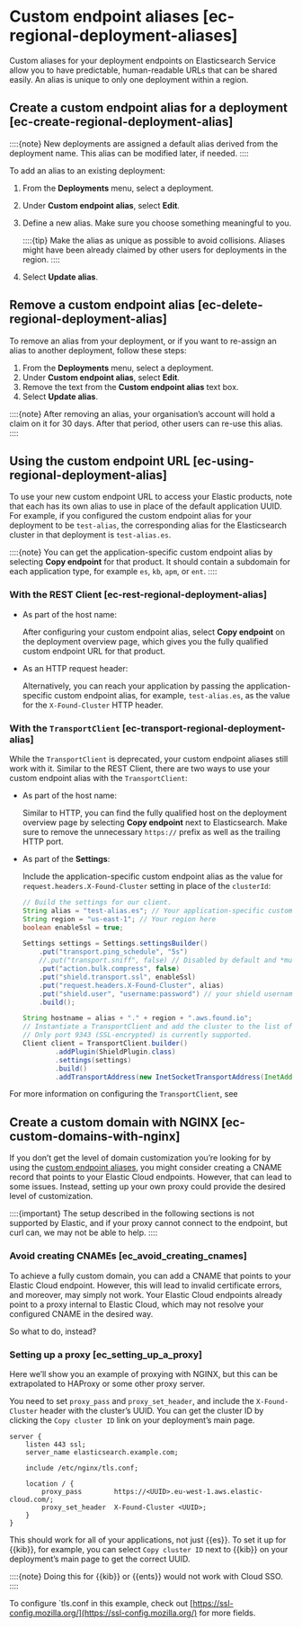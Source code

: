 # Custom endpoint aliases [ec-regional-deployment-aliases]

Custom aliases for your deployment endpoints on Elasticsearch Service allow you to have predictable, human-readable URLs that can be shared easily. An alias is unique to only one deployment within a region.


## Create a custom endpoint alias for a deployment [ec-create-regional-deployment-alias] 

::::{note} 
New deployments are assigned a default alias derived from the deployment name. This alias can be modified later, if needed.
::::


To add an alias to an existing deployment:

1. From the **Deployments** menu, select a deployment.
2. Under **Custom endpoint alias**, select **Edit**.
3. Define a new alias. Make sure you choose something meaningful to you.

    ::::{tip} 
    Make the alias as unique as possible to avoid collisions. Aliases might have been already claimed by other users for deployments in the region.
    ::::

4. Select **Update alias**.


## Remove a custom endpoint alias [ec-delete-regional-deployment-alias] 

To remove an alias from your deployment, or if you want to re-assign an alias to another deployment, follow these steps:

1. From the **Deployments** menu, select a deployment.
2. Under **Custom endpoint alias**, select **Edit**.
3. Remove the text from the **Custom endpoint alias** text box.
4. Select **Update alias**.

::::{note} 
After removing an alias, your organisation’s account will hold a claim on it for 30 days. After that period, other users can re-use this alias.
::::



## Using the custom endpoint URL [ec-using-regional-deployment-alias] 

To use your new custom endpoint URL to access your Elastic products, note that each has its own alias to use in place of the default application UUID. For example, if you configured the custom endpoint alias for your deployment to be `test-alias`, the corresponding alias for the Elasticsearch cluster in that deployment is `test-alias.es`.

::::{note} 
You can get the application-specific custom endpoint alias by selecting **Copy endpoint** for that product. It should contain a subdomain for each application type, for example `es`, `kb`, `apm`, or `ent`.
::::



### With the REST Client [ec-rest-regional-deployment-alias] 

* As part of the host name:

    After configuring your custom endpoint alias, select **Copy endpoint** on the deployment overview page, which gives you the fully qualified custom endpoint URL for that product.

* As an HTTP request header:

    Alternatively, you can reach your application by passing the application-specific custom endpoint alias, for example, `test-alias.es`, as the value for the `X-Found-Cluster` HTTP header.



### With the `TransportClient` [ec-transport-regional-deployment-alias] 

While the `TransportClient` is deprecated, your custom endpoint aliases still work with it. Similar to the REST Client, there are two ways to use your custom endpoint alias with the `TransportClient`:

* As part of the host name:

    Similar to HTTP, you can find the fully qualified host on the deployment overview page by selecting **Copy endpoint** next to Elasticsearch. Make sure to remove the unnecessary `https://` prefix as well as the trailing HTTP port.

* As part of the **Settings**:

    Include the application-specific custom endpoint alias as the value for `request.headers.X-Found-Cluster` setting in place of the `clusterId`:

    ```java
    // Build the settings for our client.
    String alias = "test-alias.es"; // Your application-specific custom endpoint alias here
    String region = "us-east-1"; // Your region here
    boolean enableSsl = true;

    Settings settings = Settings.settingsBuilder()
        .put("transport.ping_schedule", "5s")
        //.put("transport.sniff", false) // Disabled by default and *must* be disabled.
        .put("action.bulk.compress", false)
        .put("shield.transport.ssl", enableSsl)
        .put("request.headers.X-Found-Cluster", alias)
        .put("shield.user", "username:password") // your shield username and password
        .build();

    String hostname = alias + "." + region + ".aws.found.io";
    // Instantiate a TransportClient and add the cluster to the list of addresses to connect to.
    // Only port 9343 (SSL-encrypted) is currently supported.
    Client client = TransportClient.builder()
            .addPlugin(ShieldPlugin.class)
            .settings(settings)
            .build()
            .addTransportAddress(new InetSocketTransportAddress(InetAddress.getByName(hostname), 9343));
    ```


For more information on configuring the `TransportClient`, see


## Create a custom domain with NGINX [ec-custom-domains-with-nginx] 

If you don’t get the level of domain customization you’re looking for by using the [custom endpoint aliases](../../../deploy-manage/deploy/elastic-cloud/custom-endpoint-aliases.md), you might consider creating a CNAME record that points to your Elastic Cloud endpoints. However, that can lead to some issues. Instead, setting up your own proxy could provide the desired level of customization.

::::{important} 
The setup described in the following sections is not supported by Elastic, and if your proxy cannot connect to the endpoint, but curl can, we may not be able to help.
::::



### Avoid creating CNAMEs [ec_avoid_creating_cnames] 

To achieve a fully custom domain, you can add a CNAME that points to your Elastic Cloud endpoint. However, this will lead to invalid certificate errors, and moreover, may simply not work. Your Elastic Cloud endpoints already point to a proxy internal to Elastic Cloud, which may not resolve your configured CNAME in the desired way.

So what to do, instead?


### Setting up a proxy [ec_setting_up_a_proxy] 

Here we’ll show you an example of proxying with NGINX, but this can be extrapolated to HAProxy or some other proxy server.

You need to set `proxy_pass` and `proxy_set_header`, and include the `X-Found-Cluster` header with the cluster’s UUID. You can get the cluster ID by clicking the `Copy cluster ID` link on your deployment’s main page.

```
server {
    listen 443 ssl;
    server_name elasticsearch.example.com;

    include /etc/nginx/tls.conf;

    location / {
        proxy_pass        https://<UUID>.eu-west-1.aws.elastic-cloud.com/;
        proxy_set_header  X-Found-Cluster <UUID>;
    }
}
```

This should work for all of your applications, not just {{es}}. To set it up for {{kib}}, for example, you can select `Copy cluster ID` next to {{kib}} on your deployment’s main page to get the correct UUID.

::::{note} 
Doing this for {{kib}} or {{ents}} would not work with Cloud SSO.
::::


To configure `tls.conf in this example, check out [https://ssl-config.mozilla.org/](https://ssl-config.mozilla.org/) for more fields.

